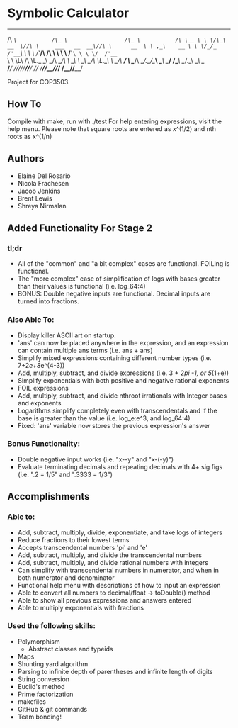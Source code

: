 # Symbolic Calculator
 ____              ___                    ___             __
/\  _`\           /\_ \                  /\_ \           /\ \__
\ \ \/\_\     __  \//\ \     ___   __  __\//\ \      __  \ \ ,_\    __
 \ \ \/_/_  /'__`\  \ \ \   /'___\/\ \/\ \ \ \ \   /'__`\ \ \ \/  /'__`\
  \ \ \L\ \/\ \L\.\_ \_\ \_/\ \__/\ \ \_\ \ \_\ \_/\ \L\.\_\ \ \_/\  __/
   \ \____/\ \__/.\_\/\____\ \____\\ \____/ /\____\ \__/.\_\\ \__\ \____\
    \/___/  \/__/\/_/\/____/\/____/ \/___/  \/____/\/__/\/_/ \/__/\/____/

Project for COP3503.

## How To
Compile with make, run with ./test
For help entering expressions, visit the help menu.
Please note that square roots are entered as x^(1/2) and nth roots as x^(1/n)

## Authors
- Elaine Del Rosario
- Nicola Frachesen
- Jacob Jenkins
- Brent Lewis
- Shreya Nirmalan

## Added Functionality For Stage 2
### tl;dr
- All of the "common" and "a bit complex" cases are functional. FOILing is functional. 
- The "more complex" case of simplification of logs with bases greater than their values is functional (i.e. log_64:4)
- BONUS: Double negative inputs are functional. Decimal inputs are turned into fractions.

### Also Able To:
- Display killer ASCII art on startup.
- 'ans' can now be placed anywhere in the expression, and an expression can contain multiple ans terms (i.e. ans + ans)
- Simplify mixed expressions containing different number types (i.e. 7+2*e+8*e^(4-3))
- Add, multiply, subtract, and divide expressions (i.e. 3 + 2*pi -1, or 5*(1+e))
- Simplify exponentials with both positive and negative rational exponents
- FOIL expressions
- Add, multiply, subtract, and divide nthroot irrationals with Integer bases and exponents
- Logarithms simplify completely even with transcendentals and if the base is greater than the value (i.e. log_e:e^3, and log_64:4)
- Fixed: 'ans' variable now stores the previous expression's answer

### Bonus Functionality:
- Double negative input works (i.e. "x--y" and "x-(-y)")
- Evaluate terminating decimals and repeating decimals with 4+ sig figs (i.e. ".2 = 1/5" and ".3333 = 1/3")

## Accomplishments
### Able to:
- Add, subtract, multiply, divide, exponentiate, and take logs of integers
- Reduce fractions to their lowest terms
- Accepts transcendental numbers 'pi' and 'e'
- Add, subtract, multiply, and divide the transcendental numbers
- Add, subtract, multiply, and divide rational numbers with integers
- Can simplify with transcendental numbers in numerator, and when in both numerator and denominator
- Functional help menu with descriptions of how to input an expression
- Able to convert all numbers to decimal/float -> toDouble() method
- Able to show all previous expressions and answers entered
- Able to multiply exponentials with fractions

### Used the following skills:
- Polymorphism
	- Abstract classes and typeids
- Maps
- Shunting yard algorithm
- Parsing to infinite depth of parentheses and infinite length of digits
- String conversion
- Euclid's method
- Prime factorization
- makefiles
- GitHub & git commands
- Team bonding!


